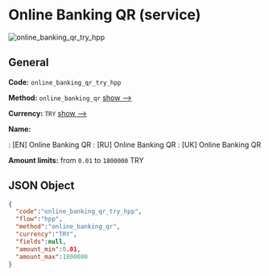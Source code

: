 
# Online Banking QR (service) 
![online_banking_qr_try_hpp](https://static.openfintech.io/payment_methods/online_banking_qr_try_hpp/logo.svg?w=400&c=v0.59.26#w200)  

## General 
 
**Code:** `online_banking_qr_try_hpp` 
 
**Method:** `online_banking_qr` 
 [show -->](/payment-methods/online_banking_qr/) 
 
**Currency:** `TRY` [show -->](/currencies/TRY/) 
 
**Name:** 
 
:	[EN] Online Banking QR 
:	[RU] Online Banking QR 
:	[UK] Online Banking QR 
 
**Amount limits:** from `0.01` to `1800000` TRY 

## JSON Object 

```json
{
  "code":"online_banking_qr_try_hpp",
  "flow":"hpp",
  "method":"online_banking_qr",
  "currency":"TRY",
  "fields":null,
  "amount_min":0.01,
  "amount_max":1800000
}
```  
